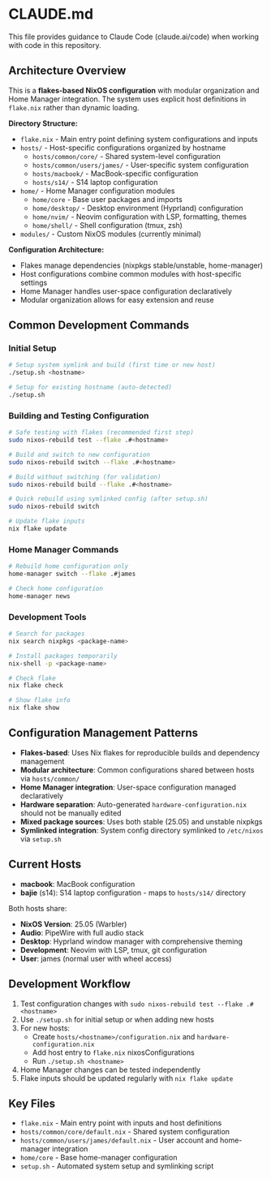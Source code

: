 # CLAUDE.md

This file provides guidance to Claude Code (claude.ai/code) when working with code in this repository.

## Architecture Overview

This is a **flakes-based NixOS configuration** with modular organization and Home Manager integration. The system uses explicit host definitions in `flake.nix` rather than dynamic loading.

**Directory Structure:**
- `flake.nix` - Main entry point defining system configurations and inputs
- `hosts/` - Host-specific configurations organized by hostname
  - `hosts/common/core/` - Shared system-level configuration
  - `hosts/common/users/james/` - User-specific system configuration
  - `hosts/macbook/` - MacBook-specific configuration
  - `hosts/s14/` - S14 laptop configuration
- `home/` - Home Manager configuration modules
  - `home/core` - Base user packages and imports
  - `home/desktop/` - Desktop environment (Hyprland) configuration
  - `home/nvim/` - Neovim configuration with LSP, formatting, themes
  - `home/shell/` - Shell configuration (tmux, zsh)
- `modules/` - Custom NixOS modules (currently minimal)

**Configuration Architecture:**
- Flakes manage dependencies (nixpkgs stable/unstable, home-manager)
- Host configurations combine common modules with host-specific settings
- Home Manager handles user-space configuration declaratively
- Modular organization allows for easy extension and reuse

## Common Development Commands

### Initial Setup
```bash
# Setup system symlink and build (first time or new host)
./setup.sh <hostname>

# Setup for existing hostname (auto-detected)
./setup.sh
```

### Building and Testing Configuration  
```bash
# Safe testing with flakes (recommended first step)
sudo nixos-rebuild test --flake .#<hostname>

# Build and switch to new configuration
sudo nixos-rebuild switch --flake .#<hostname>

# Build without switching (for validation)
sudo nixos-rebuild build --flake .#<hostname>

# Quick rebuild using symlinked config (after setup.sh)
sudo nixos-rebuild switch

# Update flake inputs
nix flake update
```

### Home Manager Commands
```bash
# Rebuild home configuration only
home-manager switch --flake .#james

# Check home configuration
home-manager news
```

### Development Tools
```bash
# Search for packages
nix search nixpkgs <package-name>

# Install packages temporarily
nix-shell -p <package-name>

# Check flake
nix flake check

# Show flake info
nix flake show
```

## Configuration Management Patterns

- **Flakes-based**: Uses Nix flakes for reproducible builds and dependency management
- **Modular architecture**: Common configurations shared between hosts via `hosts/common/`
- **Home Manager integration**: User-space configuration managed declaratively
- **Hardware separation**: Auto-generated `hardware-configuration.nix` should not be manually edited
- **Mixed package sources**: Uses both stable (25.05) and unstable nixpkgs
- **Symlinked integration**: System config directory symlinked to `/etc/nixos` via `setup.sh`

## Current Hosts

- **macbook**: MacBook configuration
- **bajie** (s14): S14 laptop configuration - maps to `hosts/s14/` directory

Both hosts share:
- **NixOS Version**: 25.05 (Warbler) 
- **Audio**: PipeWire with full audio stack
- **Desktop**: Hyprland window manager with comprehensive theming
- **Development**: Neovim with LSP, tmux, git configuration
- **User**: james (normal user with wheel access)

## Development Workflow

1. Test configuration changes with `sudo nixos-rebuild test --flake .#<hostname>`
2. Use `./setup.sh` for initial setup or when adding new hosts
3. For new hosts: 
   - Create `hosts/<hostname>/configuration.nix` and `hardware-configuration.nix`
   - Add host entry to `flake.nix` nixosConfigurations
   - Run `./setup.sh <hostname>`
4. Home Manager changes can be tested independently
5. Flake inputs should be updated regularly with `nix flake update`

## Key Files

- `flake.nix` - Main entry point with inputs and host definitions
- `hosts/common/core/default.nix` - Shared system configuration
- `hosts/common/users/james/default.nix` - User account and home-manager integration  
- `home/core` - Base home-manager configuration
- `setup.sh` - Automated system setup and symlinking script
